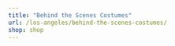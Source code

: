 ```yaml
---
title: "Behind the Scenes Costumes"
url: /los-angeles/behind-the-scenes-costumes/
shop: shop
---
```

